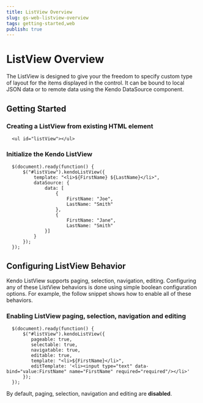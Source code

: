 ```yaml
---
title: ListView Overview
slug: gs-web-listview-overview
tags: getting-started,web
publish: true
---
```


# ListView Overview

The ListView is designed to give your the freedom to specify custom type of layout
for the items displayed in the control. It can be bound to local JSON data or to
remote data using the Kendo DataSource component.


## Getting Started

### Creating a **ListView** from existing HTML element

      <ul id="listView"></ul>

### Initialize the Kendo ListView

      $(document).ready(function() {
          $("#listView").kendoListView({
              template: "<li>${FirstName} ${LastName}</li>",
              dataSource: {
                  data: [
                      {
                          FirstName: "Joe",
                          LastName: "Smith"
                      },
                      {
                          FirstName: "Jane",
                          LastName: "Smith"
                  }]
              }
          });
      });

## Configuring ListView Behavior

Kendo ListView supports paging, selection, navigation, editing. Configuring any of
these ListView behaviors is done using simple boolean configuration options. For
example, the follow snippet shows how to enable all of these behaviors.

### Enabling ListView paging, selection, navigation and editing

      $(document).ready(function() {
          $("#listView").kendoListView({
             pageable: true,
             selectable: true,
             navigatable: true,
             editable: true,
             template: "<li>${FirstName}</li>",
             editTemplate: '<li><input type="text" data-bind="value:FirstName" name="FirstName" required="required"/></li>'
          });
      });

By default, paging, selection, navigation and editing are **disabled**.

